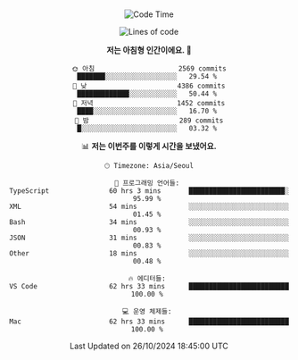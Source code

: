 <div align="center">

<br />

 <!--START_SECTION:waka-->
![Code Time](http://img.shields.io/badge/Code%20Time-3%2C450%20hrs%2059%20mins-blue)

![Lines of code](https://img.shields.io/badge/%EC%A0%80%EB%8A%94%20%EC%97%AC%ED%83%9C%EA%B9%8C%EC%A7%80%20-4.5%20million%20%EC%A4%84%EC%9D%98%20%EC%BD%94%EB%93%9C%EB%A5%BC%20%EC%9E%91%EC%84%B1%ED%96%88%EC%96%B4%EC%9A%94.-blue)

**저는 아침형 인간이에요. 🐤** 

```text
🌞 아침                     2569 commits        ███████░░░░░░░░░░░░░░░░░░   29.54 % 
🌆 낮　                     4386 commits        █████████████░░░░░░░░░░░░   50.44 % 
🌃 저녁                     1452 commits        ████░░░░░░░░░░░░░░░░░░░░░   16.70 % 
🌙 밤　                     289 commits         █░░░░░░░░░░░░░░░░░░░░░░░░   03.32 % 
```


📊 **저는 이번주를 이렇게 시간을 보냈어요.** 

```text
🕑︎ Timezone: Asia/Seoul

💬 프로그래밍 언어들: 
TypeScript               60 hrs 3 mins       ████████████████████████░   95.99 % 
XML                      54 mins             ░░░░░░░░░░░░░░░░░░░░░░░░░   01.45 % 
Bash                     34 mins             ░░░░░░░░░░░░░░░░░░░░░░░░░   00.93 % 
JSON                     31 mins             ░░░░░░░░░░░░░░░░░░░░░░░░░   00.83 % 
Other                    18 mins             ░░░░░░░░░░░░░░░░░░░░░░░░░   00.48 % 

🔥 에디터들: 
VS Code                  62 hrs 33 mins      █████████████████████████   100.00 % 

💻 운영 체제들: 
Mac                      62 hrs 33 mins      █████████████████████████   100.00 % 
```


 Last Updated on 26/10/2024 18:45:00 UTC
<!--END_SECTION:waka-->

</div>
